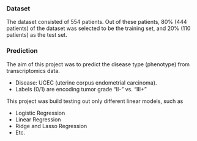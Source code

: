 ### Dataset
The dataset consisted of 554 patients. Out of these patients, 80% (444 patients) of the dataset was selected to be the training set, and 20% (110 patients) as the test set.

### Prediction
The aim of this project was to predict the disease type (phenotype) from transcriptomics data. 
- Disease: UCEC (uterine corpus endometrial carcinoma).
- Labels (0/1) are encoding tumor grade “II-” vs. “III+”


This project was build testing out only different linear models, such as 
- Logistic Regression
- Linear Regression
- Ridge and Lasso Regression
- Etc.
